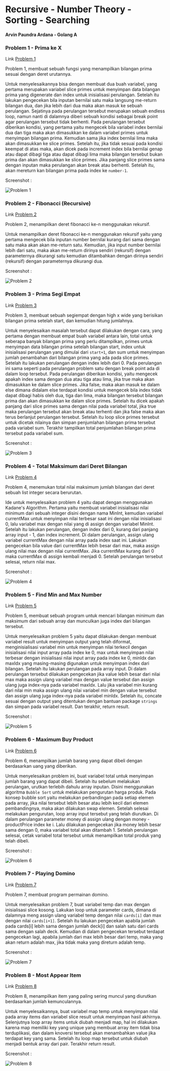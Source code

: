 # Recursive - Number Theory - Sorting - Searching

#### Arvin Paundra Ardana - Golang A

### Problem 1 - Prima ke X

Link [Problem 1](https://github.com/arvinpaundra/go_arvin-paundra-ardana/blob/master/8_Recursive%20%E2%80%93%20Number%20Theory%20%E2%80%93%20Sorting%20%E2%80%93%20Searching/praktikum/Problem%201/main.go)

Problem 1, membuat sebuah fungsi yang menampilkan bilangan prima sesuai dengan deret urutannya.

Untuk menyelesaikannya bisa dengan membuat dua buah variabel, yang pertama merupakan variabel slice primes untuk menyimpan data bilangan prima yang digenerate dan index untuk inisialisasi perulangan. Setelah itu lakukan pengecekan bila inputan bernilai satu maka langsung me-return bilangan dua, dan jika lebih dari dua maka akan masuk ke sebuah perulangan. Sejatinya pada perulangan tersebut merupakan sebuah endless loop, namun nanti di dalamnya diberi sebuah kondisi sebagai break point agar perulangan tersebut tidak berhenti. Pada perulangan tersebut diberikan kondisi, yang pertama yaitu mengecek bila variabel index bernilai dua dan tiga maka akan dimasukkan ke dalam variabel primes untuk menyimpan bilangan prima. Kemudian sama jika index bernilai lima maka akan dimasukkan ke slice primes. Setelah itu, jika tidak sesuai pada kondisi keempat di atas maka, akan dicek pada increment index bila bernilai genap atau dapat dibagi tiga atau dapat dibagi lima maka bilangan tersebut bukan prima dan akan dimasukkan ke slice primes. Jika panjang slice primes sama dengan inputan maka perulangan akan break atau berhenti. Setelah itu, akan mereturn kan bilangan prima pada index ke `number-1`.

Screenshot :

![Problem 1](https://github.com/arvinpaundra/go_arvin-paundra-ardana/blob/master/8_Recursive%20%E2%80%93%20Number%20Theory%20%E2%80%93%20Sorting%20%E2%80%93%20Searching/screenshots/Screenshot_22.png)

### Problem 2 - Fibonacci (Recursive)

Link [Problem 2](https://github.com/arvinpaundra/go_arvin-paundra-ardana/blob/master/8_Recursive%20%E2%80%93%20Number%20Theory%20%E2%80%93%20Sorting%20%E2%80%93%20Searching/praktikum/Problem%202/main.go)

Problem 2, menampilkan deret fibonacci ke-n menggunakan rekursif.

Untuk menampilkan deret fibonacci ke-n menggunakan rekursif yaitu yang pertama mengecek bila inputan number bernilai kurang dari sama dengan satu maka akan akan me-return satu. Kemudian, jika input number bernilai lebih dari satu, maka akan me-return dirinya sendiri (rekursif) dengan parameternya dikurangi satu kemudian ditambahkan dengan dirinya sendiri (rekursif) dengan parameternya dikurangi dua.

Screenshot :

![Problem 2](https://github.com/arvinpaundra/go_arvin-paundra-ardana/blob/master/8_Recursive%20%E2%80%93%20Number%20Theory%20%E2%80%93%20Sorting%20%E2%80%93%20Searching/screenshots/Screenshot_23.png)

### Problem 3 - Prima Segi Empat

Link [Problem 3](https://github.com/arvinpaundra/go_arvin-paundra-ardana/blob/master/8_Recursive%20%E2%80%93%20Number%20Theory%20%E2%80%93%20Sorting%20%E2%80%93%20Searching/praktikum/Problem%203/main.go)

Problem 3, membuat sebuah segiempat dengan high x wide yang berisikan bilangan prima setelah start, dan kemudian hitung jumlahnya.

Untuk menyelesaikan masalah tersebut dapat dilakukan dengan cara, yang pertama dengan membuat empat buah variabel antara lain, total untuk seberapa banyak bilangan prima yang perlu ditampilkan, primes untuk menyimpan data bilangan prima setelah bilangan start, index untuk inisialisasi perulangan yang dimulai dari `start+1`, dan sum untuk menyimpan jumlah penambahan dari bilangan prima yang ada pada slice primes. Setelah itu lakukan perulangan dengan index lebih dari 0. Pada perulangan ini sama seperti pada perulangan problem satu dengan break point ada di dalam loop tersebut. Pada perulangan diberikan kondisi, yaitu mengecek apakah index sama dengan dua atau tiga atau lima, jika true maka akan dimasukkan ke dalam slice primes. Jika false, maka akan masuk ke dalam else dimana didalam else terdapat kondisi untuk mengecek bila index tidak dapat dibagi habis oleh dua, tiga dan lima, maka bilangan tersebut bilangan prima dan akan dimasukkan ke dalam slice primes. Setelah itu dicek apakah panjang dari slice primes sama dengan nilai pada variabel total, jika true maka perulangan tersebut akan break atau terhenti dan jika false maka akan terus berlanjut perulangan tersebut. Setelah itu loop slice primes tersebut untuk dicetak nilainya dan simpan penjumlahan bilangan prima tersebut pada variabel sum. Terakhir tampilkan total penjumlahan bilangan prima tersebut pada variabel sum.

Screenshot :

![Problem 3](https://github.com/arvinpaundra/go_arvin-paundra-ardana/blob/master/8_Recursive%20%E2%80%93%20Number%20Theory%20%E2%80%93%20Sorting%20%E2%80%93%20Searching/screenshots/Screenshot_26.png)

### Problem 4 - Total Maksimum dari Deret Bilangan

Link [Problem 4](https://github.com/arvinpaundra/go_arvin-paundra-ardana/blob/master/8_Recursive%20%E2%80%93%20Number%20Theory%20%E2%80%93%20Sorting%20%E2%80%93%20Searching/praktikum/Problem%204/main.go)

Problem 4, menemukan total nilai maksimum jumlah bilangan dari deret sebuah list integer secara berurutan.

Ide untuk menyelesaikan problem 4 yaitu dapat dengan menggunakan Kadane's Algorithm. Pertama yaitu membuat variabel inisialisasi nilai minimum dari sebuah integer disini dengan nama MinInt, kemudian variabel currentMax untuk menyimpan nilai terbesar saat ini dengan nilai inisialisasi 0, lalu variabel max dengan nilai yang di assign dengan variabel MinInt. Setelah itu lakukan perulangan, dengan index dari 0, kurang dari panjang array input - 1, dan index increment. Di dalam perulangan, assign ulang variabel currentMax dengan nilai array pada index saat ini. Lakukan pengecekan bila value dari currentMax lebih besar dari max, maka assign ulang nilai max dengan nilai currentMax. Jika currentMax kurang dari 0 maka currentMax di assign kembali menjadi 0. Setelah perulangan tersebut selesai, return nilai max.

Screenshot :

![Problem 4](https://github.com/arvinpaundra/go_arvin-paundra-ardana/blob/master/8_Recursive%20%E2%80%93%20Number%20Theory%20%E2%80%93%20Sorting%20%E2%80%93%20Searching/screenshots/Screenshot_27.png)

### Problem 5 - Find Min and Max Number

Link [Problem 5](https://github.com/arvinpaundra/go_arvin-paundra-ardana/blob/master/8_Recursive%20%E2%80%93%20Number%20Theory%20%E2%80%93%20Sorting%20%E2%80%93%20Searching/praktikum/Problem%205/main.go)

Problem 5, membuat sebuah program untuk mencari bilangan minimum dan maksimum dari sebuah array dan munculkan juga index dari bilangan tersebut.

Untuk menyelesaikan problem 5 yaitu dapat dilakukan dengan membuat variabel result untuk menyimpan output yang telah diformat, menginisialisasi variabel min untuk menyimpan nilai terkecil dengan inisialisasi nilai input array pada index ke 0, max untuk menyimpan nilai terbesar dengan inisialisasi nilai input array pada index ke 0, minIdx dan maxIdx yang masing-masing digunakan untuk menyimpan index dari bilangan. Setelah itu lakukan perulangan pada array input. Di dalam perulangan tersebut dilakukan pengecekan jika value lebih besar dari nilai max maka assign ulang variabel max dengan value tersebut dan assign ulang juga index-nya pada variabel maxIdx. Lalu jika variabel min kurang dari nilai min maka assign ulang nilai variabel min dengan value tersebut dan assign ulang juga index-nya pada variabel minIdx. Setelah itu, concate sesuai dengan output yang ditentukan dengan bantuan package `strings` dan simpan pada variabel result. Dan terakhir, return result.

Screenshot :

![Problem 5](https://github.com/arvinpaundra/go_arvin-paundra-ardana/blob/master/8_Recursive%20%E2%80%93%20Number%20Theory%20%E2%80%93%20Sorting%20%E2%80%93%20Searching/screenshots/Screenshot_28.png)

### Problem 6 - Maximum Buy Product

Link [Problem 6](https://github.com/arvinpaundra/go_arvin-paundra-ardana/blob/master/8_Recursive%20%E2%80%93%20Number%20Theory%20%E2%80%93%20Sorting%20%E2%80%93%20Searching/praktikum/Problem%206/main.go)

Problem 6, menampilkan jumlah barang yang dapat dibeli dengan berdasarkan uang yang diberikan.

Untuk menyelesaikan problem ini, buat variabel total untuk menyimpan jumlah barang yang dapat dibeli. Setelah itu sebelum melakukan perulangan, urutkan terlebih dahulu array inputan. Disini menggunakan algoritma `Bubble Sort` untuk melakukan pengurutan harga produk. Pada konsep bubble sort yaitu melakukan perbandingan pada setiap elemen pada array, jika nilai tersebut lebih besar atau lebih kecil dari elemen pembandingnya, maka akan dilakukan swap elemen. Setelah selesai melakukan pengurutan, loop array input tersebut yang telah diurutkan. Di dalam perulangan parameter money di assign ulang dengan money - productPrice index ke i. Lalu dilakukan pengecekan jika money lebih besar sama dengan 0, maka variabel total akan ditambah 1. Setelah perulangan selesai, cetak variabel total tersebut untuk menampilkan total produk yang telah dibeli.

Screenshot :

![Problem 6](https://github.com/arvinpaundra/go_arvin-paundra-ardana/blob/master/8_Recursive%20%E2%80%93%20Number%20Theory%20%E2%80%93%20Sorting%20%E2%80%93%20Searching/screenshots/Screenshot_29.png)

### Problem 7 - Playing Domino

Link [Problem 7](https://github.com/arvinpaundra/go_arvin-paundra-ardana/blob/master/8_Recursive%20%E2%80%93%20Number%20Theory%20%E2%80%93%20Sorting%20%E2%80%93%20Searching/praktikum/Problem%207/main.go)

Problem 7, membuat program permainan domino.

Untuk menyelesaikan problem 7, buat variabel temp dan max dengan inisialisasi slice kosong. Lakukan loop untuk parameter cards, dimana di dalamnya meng assign ulang variabel temp dengan nilai `cards[i]` dan max dengan nilai `cards[i+1]`. Setelah itu lakukan pengecekan apabila jumlah pada cards[i] lebih sama dengan jumlah deck[i] dan salah satu dari cards sama dengan salah deck. Kemudian di dalam pengecekan tersebut terdapat pengecekan lagi, apabila jumlah dari max lebih besar dari temp, maka yang akan return adalah max, jika tidak maka yang direturn adalah temp.

Screenshot :

![Problem 7](https://github.com/arvinpaundra/go_arvin-paundra-ardana/blob/master/8_Recursive%20%E2%80%93%20Number%20Theory%20%E2%80%93%20Sorting%20%E2%80%93%20Searching/screenshots/Screenshot_30.png)

### Problem 8 - Most Appear Item

Link [Problem 8](https://github.com/arvinpaundra/go_arvin-paundra-ardana/blob/master/8_Recursive%20%E2%80%93%20Number%20Theory%20%E2%80%93%20Sorting%20%E2%80%93%20Searching/praktikum/Problem%208/main.go)

Problem 8, menampilkan item yang paling sering muncul yang diurutkan berdasarkan jumlah kemunculannya.

Untuk menyelesaikannya, buat variabel map temp untuk menyimpan nilai pada array items dan variabel slice result untuk menyimpan hasil akhirnya. Selenjutnya loop array items untuk diubah menjadi map, hal ini dilakukan karena map memiliki key yang unique yang membuat array item tidak bisa terduplikasi, dan dalam knoversi tersebut akan menambahkan value jika terdapat key yang sama. Setelah itu loop map tersebut untuk diubah menjadi bentuk array dari pair. Terakhir return result.

Screenshot :

![Problem 8](https://github.com/arvinpaundra/go_arvin-paundra-ardana/blob/master/8_Recursive%20%E2%80%93%20Number%20Theory%20%E2%80%93%20Sorting%20%E2%80%93%20Searching/screenshots/Screenshot_31.png)
